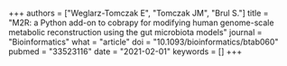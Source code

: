 +++
authors = ["Weglarz-Tomczak E", "Tomczak JM", "Brul S."]
title = "M2R: a Python add-on to cobrapy for modifying human genome-scale metabolic reconstruction using the gut microbiota models"
journal = "Bioinformatics"
what = "article"
doi = "10.1093/bioinformatics/btab060"
pubmed = "33523116"
date = "2021-02-01"
keywords = []
+++

